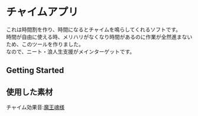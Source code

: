 # チャイムアプリ
これは時間割を作り、時間になるとチャイムを鳴らしてくれるソフトです。   
時間が自由に使える時、メリハリがなくなり時間があるのに作業が全然進まないため、このツールを作りました。     
なので、ニート・浪人生支援がメインターゲットです。

## Getting Started

## 使用した素材
チャイム効果音:[魔王魂様](https://maou.audio)
